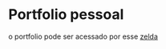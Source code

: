 # Portfolio pessoal
o portfolio pode ser acessado por esse [zelda](https://gustavogajdeczka.github.io/portfolio/)